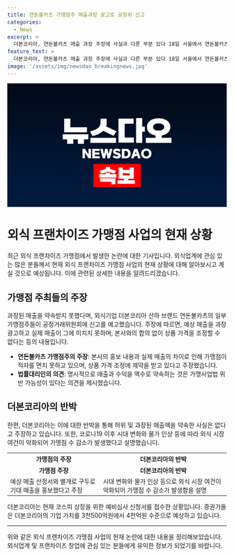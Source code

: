 ```yaml
---
title: 연돈볼카츠 가맹점주 매출과장 광고로 공정위 신고
categories:
  - News
excerpt: >
  더본코리아, 연돈볼카츠 매출 과장 주장에 사실과 다른 부분 있다 18일 서울에서 연돈볼카츠 가맹점주들이 더본코리아 본사 앞에서 피해사례 발표 기자회견을 열었다. 일부 가맹점주는 매출과 수익률을 과장 광고했다며 공정거래위원회 신고를 예고했다. 가맹점주들은 실제 매출과 수익률이 홍보된 것과 다르다고 주장했으며, 일부는 폐점을 결정했다고 전했다. 더본코리아는 주장에 대해 허위나 과장된 매출액이 없다고 반박했다. 일부 가맹점은 다른 브랜드로 전환했다는 설명이다. (총 150자)
feature_text: >
  더본코리아, 연돈볼카츠 매출 과장 주장에 사실과 다른 부분 있다 18일 서울에서 연돈볼카츠 가맹점주들이 더본코리아 본사 앞에서 피해사례 발표 기자회견을 열었다. 일부 가맹점주는 매출과 수익률을 과장 광고했다며 공정거래위원회 신고를 예고했다. 가맹점주들은 실제 매출과 수익률이 홍보된 것과 다르다고 주장했으며, 일부는 폐점을 결정했다고 전했다. 더본코리아는 주장에 대해 허위나 과장된 매출액이 없다고 반박했다. 일부 가맹점은 다른 브랜드로 전환했다는 설명이다. (총 150자)
image: '/assets/img/newsdao_breakingnews.jpg'
---
```


<p><img src="/assets/img/newsdao_breakingnews.jpg" alt="firstkoreanews 속보" /></p>

<h1>외식 프랜차이즈 가맹점 사업의 현재 상황</h1>

<p data-ke-size="size16">최근 외식 프랜차이즈 가맹점에서 발생한 논란에 대한 기사입니다. 외식업계에 관심 있는 많은 분들께서 현재 외식 프랜차이즈 가맹점 사업의 현재 상황에 대해 알아보시고 계실 것으로 예상됩니다. 이에 관련된 상세한 내용을 알려드리겠습니다.</p>

<h2 data-ke-size="size26">가맹점 주최들의 주장</h2>

<p>과장된 매출을 약속받지 못했다며, 외식기업 더본코리아 산하 브랜드 연돈볼카츠의 일부 가맹점주들이 공정거래위원회에 신고를 예고했습니다. 주장에 따르면, 예상 매출을 과장 광고하고 실제 매출이 그에 미치지 못하며, 본사와의 합의 없이 상품 가격을 조정할 수 없다는 등의 내용입니다.</p>

<ul>
  <li><b>연돈볼카츠 가맹점주의 주장</b>: 본사의 홍보 내용과 실제 매출의 차이로 인해 가맹점이 적자를 면치 못하고 있으며, 상품 가격 조정에 제약을 받고 있다고 주장했습니다.</li>
  <li><b>법률대리인의 의견</b>: 명시적으로 매출과 수익을 액수로 약속하는 것은 가맹사업법 위반 가능성이 있다는 의견을 제시했습니다.</li>
</ul>

<h2 data-ke-size="size26">더본코리아의 반박</h2>

<p>한편, 더본코리아는 이에 대한 반박을 통해 허위 및 과장된 매출액을 약속한 사실은 없다고 주장하고 있습니다. 또한, 코로나19 이후 시대 변화와 물가 인상 등에 따라 외식 시장 여건이 악화되어 가맹점 수 감소가 발생했다고 설명했습니다.</p>

<table>
  <tr>
    <th>가맹점의 주장</th>
    <th>더본코리아의 반박</th>
  </tr>
  <tr>
    <td style="text-align: center; height: 17px;"><b>가맹점 주장</b></td>
    <td style="text-align: center; height: 17px;"><b>더본코리아의 반박</b></td>
  </tr>
  <tr>
    <td>예상 매출 산정서와 별개로 구두로 기대 매출을 홍보했다고 주장</td>
    <td>시대 변화와 물가 인상 등으로 외식 시장 여건이 악화되어 가맹점 수 감소가 발생함을 설명</td>
  </tr>
</table>

<p>더본코리아는 현재 코스피 상장을 위한 예비심사 신청서를 접수한 상황입니다. 증권가들은 더본코리아의 기업 가치를 3천500억원에서 4천억원 수준으로 예상하고 있습니다.</p>

<hr/>

<p data-ke-size="size16">위와 같은 외식 프랜차이즈 가맹점 사업의 현재 논란에 대한 내용을 정리해보았습니다. 외식업계 및 프랜차이즈 창업에 관심 있는 분들에게 유익한 정보가 되었기를 바랍니다.</p>

